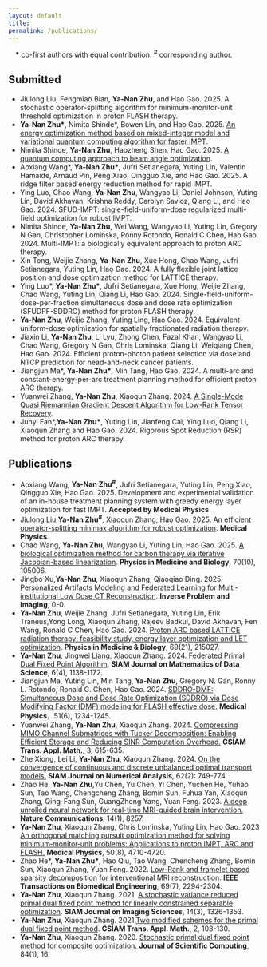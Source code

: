 ```yaml
---
layout: default
title:
permalink: /publications/
---
```

&emsp;**\*** co-first authors with equal contribution.
*<sup>#</sup>* corresponding author.
## Submitted
- Jiulong Liu, Fengmiao Bian, **Ya-Nan Zhu**, and Hao Gao. 2025. A stochastic operator-splitting algorithm for minimum-monitor-unit threshold optimization in proton FLASH therapy. 
- **Ya-Nan Zhu\***, Nimita Shinde\*, Bowen Lin, and Hao Gao. 2025. [An energy optimization method based on mixed-integer model and variational quantum computing algorithm for faster IMPT](https://arxiv.org/abs/2504.10315).
- Nimita Shinde, **Ya-Nan Zhu**, Haozheng Shen, Hao Gao. 2025. [A quantum computing approach to beam angle optimization](https://arxiv.org/abs/2504.07844).
- Aoxiang Wang\*, **Ya-Nan Zhu\***, Jufri Setianegara, Yuting Lin, Valentin Hamaide, Arnaud Pin, Peng Xiao, Qingguo Xie, and Hao Gao. 2025. A ridge filter based energy reduction method for rapid IMPT. 
- Ying Luo, Chao Wang, **Ya-Nan Zhu**, Wangyao Li, Daniel Johnson, Yuting Lin, David Akhavan, Krishna Reddy, Carolyn Savioz, Qiang Li, and Hao Gao. 2024. SFUD-IMPT: single-field-uniform-dose regularized multi-field optimization for robust IMPT.
- Nimita Shinde, **Ya-Nan Zhu**, Wei Wang, Wangyao Li, Yuting Lin, Gregory N Gan, Christopher Lominska, Ronny Rotondo, Ronald C Chen, Hao Gao. 2024. Multi-IMPT: a biologically equivalent approach to proton ARC therapy.
- Xin Tong, Weijie Zhang, **Ya-Nan Zhu**, Xue Hong, Chao Wang, Jufri Setianegara, Yuting Lin, Hao Gao. 2024. A fully flexible joint lattice position and dose optimization method for LATTICE therapy.
- Ying Luo\*, **Ya-Nan Zhu\***, Jufri Setianegara, Xue Hong, Weijie Zhang, Chao Wang, Yuting Lin, Qiang Li, Hao Gao. 2024. Single-field-uniform-dose-per-fraction simultaneous dose and dose rate optimization (SFUDPF-SDDRO) method for proton FLASH therapy.
- **Ya-Nan Zhu**, Weijie Zhang, Yuting Ling, Hao Gao. 2024. Equivalent-uniform-dose optimization for spatially fractionated radiation therapy.
- Jiaxin Li, **Ya-Nan Zhu**, Li Lyu, Zhong Chen, Fazal Khan, Wangyao Li, Chao Wang, Gregory N Gan, Chris Lominska, Qiang Li, Weiqiang Chen, Hao Gao. 2024. Efficient proton-photon patient selection via dose and NTCP prediction for head-and-neck cancer patients.
- Jiangjun Ma\*, **Ya-Nan Zhu\***,  Min Tang, Hao Gao. 2024. A multi-arc and constant-energy-per-arc treatment planning method for efficient proton ARC therapy.
- Yuanwei Zhang, **Ya-Nan Zhu**, Xiaoqun Zhang. 2024. [A Single-Mode Quasi Riemannian Gradient Descent Algorithm for Low-Rank Tensor Recovery](https://arxiv.org/abs/2401.15925).
- Junyi Fan\*,**Ya-Nan Zhu\***, Yuting Lin, Jianfeng Cai, Ying Luo, Qiang Li, Xiaoqun Zhang and Hao Gao. 2024. Rigorous Spot Reduction (RSR) method for proton ARC therapy.


## Publications
- Aoxiang Wang, **Ya-Nan Zhu<sup>#</sup>**, Jufri Setianegara, Yuting Lin, Peng Xiao, Qingguo Xie, Hao Gao. 2025. Development and experimental validation of an in-house treatment planning system with greedy energy layer optimization for fast IMPT. **Accepted by Medical Physics**
- Jiulong Liu,**Ya-Nan Zhu<sup>#</sup>**, Xiaoqun Zhang, Hao Gao. 2025. [An efficient operator-splitting minimax algorithm for robust optimization](https://aapm.onlinelibrary.wiley.com/doi/abs/10.1002/mp.17929). **Medical Physics**.
- Chao Wang, **Ya-Nan Zhu**, Wangyao Li, Yuting Lin, Hao Gao. 2025. [A biological optimization method for carbon therapy via iterative Jacobian-based linearization](https://iopscience.iop.org/article/10.1088/1361-6560/add104/meta). **Physics in Medicine and Biology**, 70(10), 105006.
- Jingbo Xu,**Ya-Nan Zhu**, Xiaoqun Zhang, Qiaoqiao Ding. 2025. [Personalized Artifacts Modeling and Federated Learning for Multi-institutional Low Dose CT Reconstruction](https://www.aimsciences.org/article/doi/10.3934/ipi.2025001). **Inverse Problem and Imaging**, 0-0.
- **Ya-Nan Zhu**, Weijie Zhang, Jufri Setianegara, Yuting Lin, Erik Traneus,Yong Long, Xiaoqun Zhang, Rajeev Badkul, David Akhavan, Fen Wang, Ronald C Chen,
  Hao Gao. 2024. [Proton ARC based LATTICE radiation therapy: feasibility study, energy layer optimization and LET optimization](https://iopscience.iop.org/article/10.1088/1361-6560/ad8855). **Physics in Medicine & Biology**, 69(21), 215027.
- **Ya-Nan Zhu**, Jingwei Liang, Xiaoqun Zhang. 2024. [Federated Primal Dual Fixed Point Algorithm](https://epubs.siam.org/doi/full/10.1137/23M1565528). **SIAM Journal on Mathematics of Data Science**, 6(4), 1138-1172.
- Jiangjun Ma, Yuting Lin, Min Tang, **Ya-Nan Zhu**, Gregory N. Gan, Ronny L. Rotondo, Ronald C. Chen, Hao Gao. 2024. [SDDRO-DMF: Simultaneous Dose and Dose Rate Optimization (SDDRO) via Dose Modifying Factor (DMF) modeling for FLASH effective dose.](https://aapm.onlinelibrary.wiley.com/doi/abs/10.1002/mp.17251) **Medical Physics**，51(6), 1234-1245.
- Yuanwei Zhang, **Ya-Nan Zhu**, Xiaoqun Zhang. 2024. [Compressing MIMO Channel Submatrices with Tucker Decomposition: Enabling Efficient Storage and Reducing SINR Computation Overhead.](https://doc.global-sci.org/uploads/admin/article_pdf/20240531/360455fb6f5e27905f773bfebfc84d25.pdf) **CSIAM Trans. Appl. Math.**, 3, 615-635.
- Zhe Xiong, Lei Li, **Ya-Nan Zhu**, Xiaoqun Zhang. 2024. [On the convergence of continuous and discrete unbalanced optimal transport models.](https://epubs.siam.org/doi/abs/10.1137/22M1520748?journalCode=sjnaam) **SIAM Journal on Numerical Analysis**, 62(2): 749-774.
- Zhao He, **Ya-Nan Zhu**,Yu Chen, Yu Chen, Yi Chen, Yuchen He, Yuhao Sun, Tao Wang, Chengcheng Zhang, Bomin Sun, Fuhua Yan, Xiaoqun Zhang, Qing-Fang Sun, GuangZhong Yang, Yuan Feng. 2023. [A deep unrolled neural network for real-time MRI-guided brain intervention.](https://www.nature.com/articles/s41467-023-43966-w) **Nature Communications**, 14(1), 8257.
- **Ya-Nan Zhu**, Xiaoqun Zhang, Chris Lominska, Yuting Lin, Hao Gao. 2023 [An orthogonal matching pursuit optimization method for solving minimum‐monitor‐unit problems: Applications to proton IMPT, ARC and FLASH.](https://aapm.onlinelibrary.wiley.com/doi/abs/10.1002/mp.16577) **Medical Physics**, 50(8), 4710-4720.  
- Zhao He\*, **Ya-Nan Zhu\***, Hao Qiu, Tao Wang, Chencheng Zhang, Bomin Sun, Xiaoqun Zhang, Yuan Feng. 2022. [Low-Rank and framelet based sparsity decomposition for interventional MRI reconstruction](https://ieeexplore.ieee.org/abstract/document/9678015). **IEEE Transactions on Biomedical Engineering**, 69(7), 2294-2304.
- **Ya-Nan Zhu**, Xiaoqun Zhang. 2021. [A stochastic variance reduced primal dual fixed point method for linearly constrained separable optimization](https://epubs.siam.org/doi/abs/10.1137/20M1354398). **SIAM Journal on Imaging Sciences**, 14(3), 1326-1353.
- **Ya-Nan Zhu**, Xiaoqun Zhang. 2021.[Two modified schemes for the primal dual fixed point method](https://web.archive.org/web/20210717010021id_/https://doc.global-sci.org/uploads/Issue/CSIAM-AM/v2n1/21_108.pdf?1614330923). **CSIAM Trans. Appl. Math.**, 2, 108-130.
- **Ya-Nan Zhu**, Xiaoqun Zhang. 2020. [Stochastic primal dual fixed point method for composite optimization](https://link.springer.com/article/10.1007/s10915-020-01265-2). **Journal of Scientific Computing**, 84(1), 16.




  

